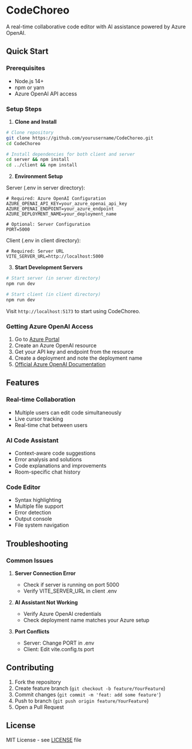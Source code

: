 # CodeChoreo

A real-time collaborative code editor with AI assistance powered by Azure OpenAI.

## Quick Start

### Prerequisites
- Node.js 14+
- npm or yarn
- Azure OpenAI API access

### Setup Steps

1. **Clone and Install**
```bash
# Clone repository
git clone https://github.com/yourusername/CodeChoreo.git
cd CodeChoreo

# Install dependencies for both client and server
cd server && npm install
cd ../client && npm install
```

2. **Environment Setup**

Server (.env in server directory):
```env
# Required: Azure OpenAI Configuration
AZURE_OPENAI_API_KEY=your_azure_openai_api_key
AZURE_OPENAI_ENDPOINT=your_azure_endpoint
AZURE_DEPLOYMENT_NAME=your_deployment_name

# Optional: Server Configuration
PORT=5000
```

Client (.env in client directory):
```env
# Required: Server URL
VITE_SERVER_URL=http://localhost:5000
```

3. **Start Development Servers**
```bash
# Start server (in server directory)
npm run dev

# Start client (in client directory)
npm run dev
```

Visit `http://localhost:5173` to start using CodeChoreo.

### Getting Azure OpenAI Access

1. Go to [Azure Portal](https://portal.azure.com)
2. Create an Azure OpenAI resource
3. Get your API key and endpoint from the resource
4. Create a deployment and note the deployment name
5. [Official Azure OpenAI Documentation](https://learn.microsoft.com/en-us/azure/ai-services/openai/overview)

## Features

### Real-time Collaboration
- Multiple users can edit code simultaneously
- Live cursor tracking
- Real-time chat between users

### AI Code Assistant
- Context-aware code suggestions
- Error analysis and solutions
- Code explanations and improvements
- Room-specific chat history

### Code Editor
- Syntax highlighting
- Multiple file support
- Error detection
- Output console
- File system navigation

## Troubleshooting

### Common Issues

1. **Server Connection Error**
   - Check if server is running on port 5000
   - Verify VITE_SERVER_URL in client .env

2. **AI Assistant Not Working**
   - Verify Azure OpenAI credentials
   - Check deployment name matches your Azure setup

3. **Port Conflicts**
   - Server: Change PORT in .env
   - Client: Edit vite.config.ts port

## Contributing

1. Fork the repository
2. Create feature branch (`git checkout -b feature/YourFeature`)
3. Commit changes (`git commit -m 'feat: add some feature'`)
4. Push to branch (`git push origin feature/YourFeature`)
5. Open a Pull Request

## License

MIT License - see [LICENSE](LICENSE) file
